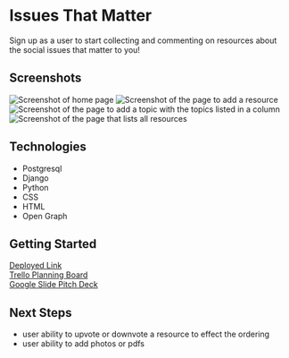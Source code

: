 # Issues That Matter
Sign up as a user to start collecting and commenting on resources about the social issues that matter to you!

## Screenshots
<img src="https://i.imgur.com/srn0z8x.png" alt="Screenshot of home page">
<img src="https://i.imgur.com/K0SY5Rt.png" alt="Screenshot of the page to add a resource">
<img src="https://i.imgur.com/xt0PA7b.png" alt="Screenshot of the page to add a topic with the topics listed in a column">
<img src="https://i.imgur.com/EYQGSqC.png" alt="Screenshot of the page that lists all resources">

## Technologies
- Postgresql
- Django
- Python
- CSS
- HTML
- Open Graph

## Getting Started
[Deployed Link](https://issues-that-matter.herokuapp.com/) <br>
[Trello Planning Board](https://trello.com/b/3CM7kHdr/issues-that-matter) <br>
[Google Slide Pitch Deck](https://docs.google.com/presentation/d/1Jaka_EukksSpHML1EpX-DpL57uSW0WHBUDnsZolO3ag/edit#slide=id.gc6f73a04f_0_46)

## Next Steps
- user ability to upvote or downvote a resource to effect the ordering
- user ability to add photos or pdfs
